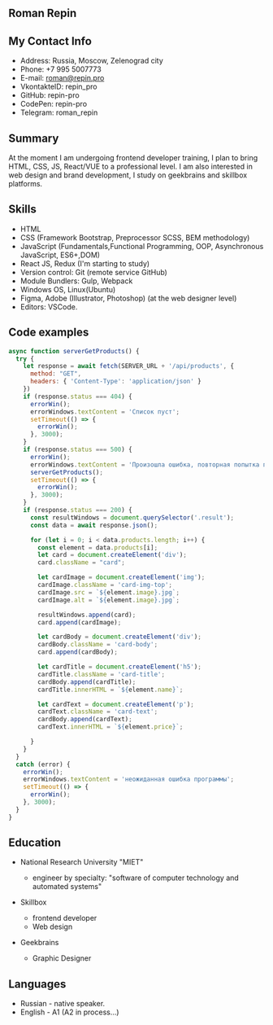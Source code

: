 ## Roman Repin

## My Contact Info

* Address: Russia, Moscow, Zelenograd city
* Phone: +7 995 5007773
* E-mail: roman@repin.pro
* VkontakteID: repin_pro
* GitHub: repin-pro
* CodePen: repin-pro
* Telegram: roman_repin

## Summary

At the moment I am undergoing frontend developer training, I plan to bring HTML, CSS, JS, React/VUE to a professional level. I am also interested in web design and brand development, I study on geekbrains and skillbox platforms.

## Skills

* HTML
* CSS (Framework Bootstrap, Preprocessor SCSS, BEM methodology)
* JavaScript (Fundamentals,Functional Programming, OOP, Asynchronous JavaScript, ES6+,DOM)
* React JS, Redux (I'm starting to study)
* Version control: Git (remote service GitHub)
* Module Bundlers: Gulp, Webpack
* Windows OS, Linux(Ubuntu)
* Figma, Adobe (Illustrator, Photoshop) (at the web designer level)
* Editors: VSCode.

## Code examples

```javascript
async function serverGetProducts() {
  try {
    let response = await fetch(SERVER_URL + '/api/products', {
      method: "GET",
      headers: { 'Content-Type': 'application/json' }
    })
    if (response.status === 404) {
      errorWin();
      errorWindows.textContent = 'Список пуст';
      setTimeout(() => {
        errorWin();
      }, 3000);
    }
    if (response.status === 500) {
      errorWin();
      errorWindows.textContent = 'Произошла ошибка, повторная попытка подключения';
      serverGetProducts();
      setTimeout(() => {
        errorWin();
      }, 3000);
    }
    if (response.status === 200) {
      const resultWindows = document.querySelector('.result');
      const data = await response.json();

      for (let i = 0; i < data.products.length; i++) {
        const element = data.products[i];
        let card = document.createElement('div');
        card.className = "card";

        let cardImage = document.createElement('img');
        cardImage.className = 'card-img-top';
        cardImage.src = `${element.image}.jpg`;
        cardImage.alt = `${element.image}.jpg`;

        resultWindows.append(card);
        card.append(cardImage);

        let cardBody = document.createElement('div');
        cardBody.className = 'card-body';
        card.append(cardBody);

        let cardTitle = document.createElement('h5');
        cardTitle.className = 'card-title';
        cardBody.append(cardTitle);
        cardTitle.innerHTML = `${element.name}`;

        let cardText = document.createElement('p');
        cardText.className = 'card-text';
        cardBody.append(cardText);
        cardText.innerHTML = `${element.price}`;

      }
    }
  }
  catch (error) {
    errorWin();
    errorWindows.textContent = 'неожиданная ошибка программы';
    setTimeout(() => {
      errorWin();
    }, 3000);
  }
}
```

## Education

* National Research University "MIET"
    * engineer by specialty: "software of computer technology and automated systems"

* Skillbox
    * frontend developer
    * Web design

* Geekbrains
    * Graphic Designer

## Languages
* Russian - native speaker.
* English - A1 (A2 in process…)